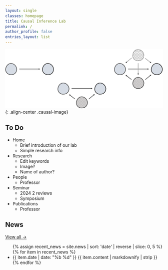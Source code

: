 ```yaml
---
layout: single
classes: homepage
title: Causal Inference Lab
permalink: /
author_profile: false
entries_layout: list
---
```


![Causal](/assets/images/causal.png){: .align-center .causal-image}




## To Do

* Home
  * Brief introduction of our lab
  * Simple research info
* Research
  * Edit keywords
  * Image?
  * Name of author?
* People
  * Professor
* Seminar
  * 2024 2 reviews
  * Symposium
* Publications
  * Professor


<div class="home-news">
  <div class="home-news-left">
    <h2>News</h2>
    <a class="home-news-more" href="{{ '/news/' | relative_url }}">View all →</a>
  </div>

  <div class="home-news-right">
    <ul class="news-list">
      {% assign recent_news = site.news | sort: 'date' | reverse | slice: 0, 5 %}
      {% for item in recent_news %}
        <li class="news-row">
          <span class="news-date">{{ item.date | date: "%b %d" }}</span>
          <span class="news-entry">{{ item.content | markdownify | strip }}</span>
        </li>
      {% endfor %}
    </ul>
  </div>
</div>

